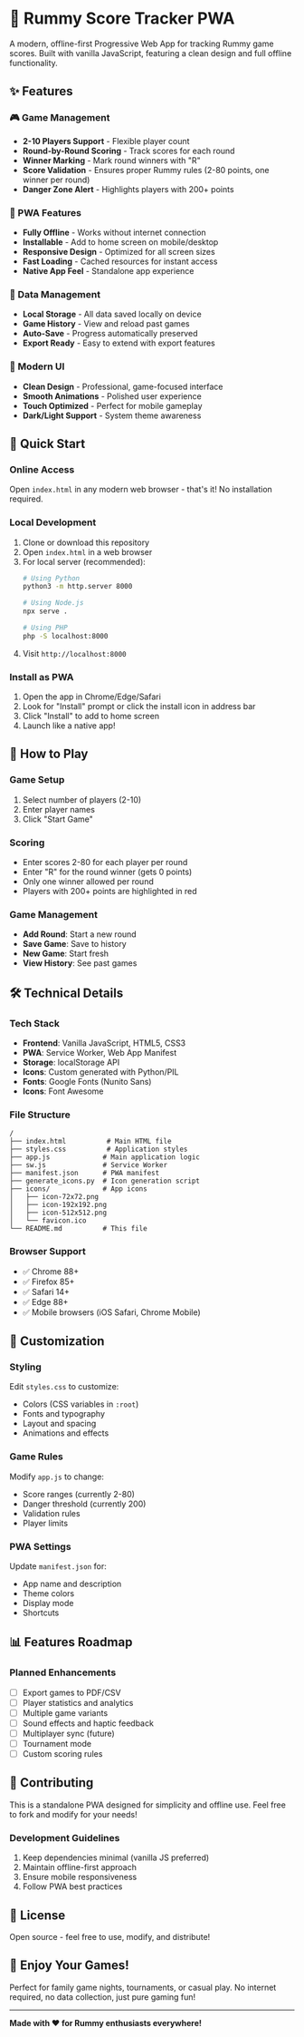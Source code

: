 # 🎯 Rummy Score Tracker PWA

A modern, offline-first Progressive Web App for tracking Rummy game scores. Built with vanilla JavaScript, featuring a clean design and full offline functionality.

## ✨ Features

### 🎮 Game Management
- **2-10 Players Support** - Flexible player count
- **Round-by-Round Scoring** - Track scores for each round
- **Winner Marking** - Mark round winners with "R"
- **Score Validation** - Ensures proper Rummy rules (2-80 points, one winner per round)
- **Danger Zone Alert** - Highlights players with 200+ points

### 📱 PWA Features
- **Fully Offline** - Works without internet connection
- **Installable** - Add to home screen on mobile/desktop
- **Responsive Design** - Optimized for all screen sizes
- **Fast Loading** - Cached resources for instant access
- **Native App Feel** - Standalone app experience

### 💾 Data Management
- **Local Storage** - All data saved locally on device
- **Game History** - View and reload past games
- **Auto-Save** - Progress automatically preserved
- **Export Ready** - Easy to extend with export features

### 🎨 Modern UI
- **Clean Design** - Professional, game-focused interface
- **Smooth Animations** - Polished user experience
- **Touch Optimized** - Perfect for mobile gameplay
- **Dark/Light Support** - System theme awareness

## 🚀 Quick Start

### Online Access
Open `index.html` in any modern web browser - that's it! No installation required.

### Local Development
1. Clone or download this repository
2. Open `index.html` in a web browser
3. For local server (recommended):
   ```bash
   # Using Python
   python3 -m http.server 8000
   
   # Using Node.js
   npx serve .
   
   # Using PHP
   php -S localhost:8000
   ```
4. Visit `http://localhost:8000`

### Install as PWA
1. Open the app in Chrome/Edge/Safari
2. Look for "Install" prompt or click the install icon in address bar
3. Click "Install" to add to home screen
4. Launch like a native app!

## 🎯 How to Play

### Game Setup
1. Select number of players (2-10)
2. Enter player names
3. Click "Start Game"

### Scoring
- Enter scores 2-80 for each player per round
- Enter "R" for the round winner (gets 0 points)
- Only one winner allowed per round
- Players with 200+ points are highlighted in red

### Game Management
- **Add Round**: Start a new round
- **Save Game**: Save to history
- **New Game**: Start fresh
- **View History**: See past games

## 🛠️ Technical Details

### Tech Stack
- **Frontend**: Vanilla JavaScript, HTML5, CSS3
- **PWA**: Service Worker, Web App Manifest
- **Storage**: localStorage API
- **Icons**: Custom generated with Python/PIL
- **Fonts**: Google Fonts (Nunito Sans)
- **Icons**: Font Awesome

### File Structure
```
/
├── index.html          # Main HTML file
├── styles.css          # Application styles
├── app.js             # Main application logic
├── sw.js              # Service Worker
├── manifest.json      # PWA manifest
├── generate_icons.py  # Icon generation script
├── icons/             # App icons
│   ├── icon-72x72.png
│   ├── icon-192x192.png
│   ├── icon-512x512.png
│   └── favicon.ico
└── README.md          # This file
```

### Browser Support
- ✅ Chrome 88+
- ✅ Firefox 85+
- ✅ Safari 14+
- ✅ Edge 88+
- ✅ Mobile browsers (iOS Safari, Chrome Mobile)

## 🔧 Customization

### Styling
Edit `styles.css` to customize:
- Colors (CSS variables in `:root`)
- Fonts and typography
- Layout and spacing
- Animations and effects

### Game Rules
Modify `app.js` to change:
- Score ranges (currently 2-80)
- Danger threshold (currently 200)
- Validation rules
- Player limits

### PWA Settings
Update `manifest.json` for:
- App name and description
- Theme colors
- Display mode
- Shortcuts

## 📊 Features Roadmap

### Planned Enhancements
- [ ] Export games to PDF/CSV
- [ ] Player statistics and analytics
- [ ] Multiple game variants
- [ ] Sound effects and haptic feedback
- [ ] Multiplayer sync (future)
- [ ] Tournament mode
- [ ] Custom scoring rules

## 🤝 Contributing

This is a standalone PWA designed for simplicity and offline use. Feel free to fork and modify for your needs!

### Development Guidelines
1. Keep dependencies minimal (vanilla JS preferred)
2. Maintain offline-first approach
3. Ensure mobile responsiveness
4. Follow PWA best practices

## 📄 License

Open source - feel free to use, modify, and distribute!

## 🎉 Enjoy Your Games!

Perfect for family game nights, tournaments, or casual play. No internet required, no data collection, just pure gaming fun!

---

**Made with ❤️ for Rummy enthusiasts everywhere!**
